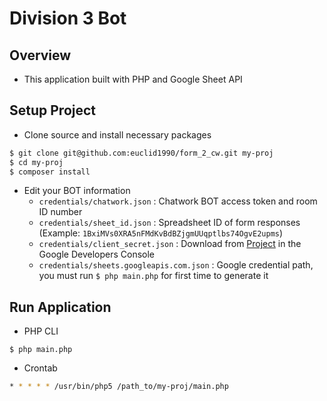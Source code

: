 # Division 3 Bot

## Overview
- This application built with PHP and Google Sheet API

## Setup Project

- Clone source and install necessary packages

```bash
$ git clone git@github.com:euclid1990/form_2_cw.git my-proj
$ cd my-proj
$ composer install
```

- Edit your BOT information
  - `credentials/chatwork.json` : Chatwork BOT access token and room ID number
  - `credentials/sheet_id.json` : Spreadsheet ID of form responses (Example: `1BxiMVs0XRA5nFMdKvBdBZjgmUUqptlbs74OgvE2upms`)
  - `credentials/client_secret.json` : Download from [Project](https://console.developers.google.com/start/api?id=sheets.googleapis.com) in the Google Developers Console
  - `credentials/sheets.googleapis.com.json` : Google credential path, you must run `$ php main.php` for first time to generate it

## Run Application

- PHP CLI

```
$ php main.php
```

- Crontab

```bash
* * * * * /usr/bin/php5 /path_to/my-proj/main.php
```